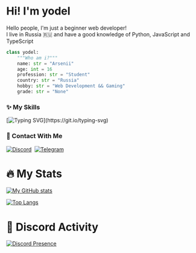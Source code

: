 # Hi! I'm **yodel**

Hello people, I'm just a beginner web developer! <br />
I live in Russia 🇷🇺 and have a good knowledge of Python, JavaScript and TypeScript

```py
class yodel:
    """Who am i?"""
    name: str = "Arsenii"
    age: int = 16
    profession: str = "Student"
    country: str = "Russia"
    hobby: str = "Web Development && Gaming"
    grade: str = "None"

```

### ✨ My Skills
[![Typing SVG](https://readme-typing-svg.herokuapp.com?color=a033ff&duration=4000&lines=js,;python,;html-css,;react.js,)](https://git.io/typing-svg)

### 🔗 Contact With Me
[![Discord](https://img.shields.io/badge/-Discord-05122A?style=flat&logo=discord&link=https://discordapp.com/users/1087504544713424926)](https://discordapp.com/users/1087504544713424926)&nbsp;
[![Telegram](https://img.shields.io/badge/-Telegram-05122A?style=flat&logo=telegram&link=https://t.me/theyodel)](https://t.me/theyodel)&nbsp;

# 🔥 My Stats
[![My GitHub stats](https://github-readme-stats.vercel.app/api?username=theyodel&show_icons=true&theme=aura)](https://github.com/theyodel)

[![Top Langs](https://github-readme-stats.vercel.app/api/top-langs/?username=theyodel&layout=donut&show_icons=true&theme=aura)](https://github.com/theyodel)

# 🥱 Discord Activity
[![Discord Presence](https://lanyard.cnrad.dev/api/1087504544713424926?idleMessage=Sleeping)](https://discord.com/users/1087504544713424926)
